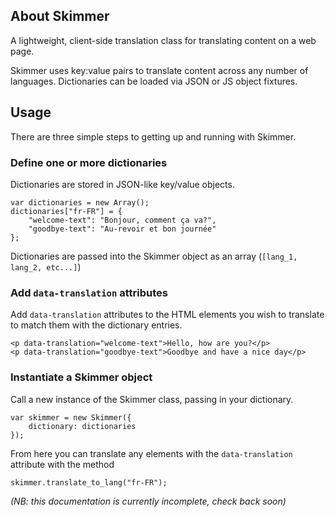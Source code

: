 ## About Skimmer

A lightweight, client-side translation class for translating content on a web page.

Skimmer uses key:value pairs to translate content across any number of languages. Dictionaries can be loaded via JSON or JS object fixtures.

## Usage

There are three simple steps to getting up and running with Skimmer.

### Define one or more dictionaries

Dictionaries are stored in JSON-like key/value objects.

    var dictionaries = new Array();
    dictionaries["fr-FR"] = {
        "welcome-text": "Bonjour, comment ça va?",
        "goodbye-text": "Au-revoir et bon journée"
    };

Dictionaries are passed into the Skimmer object as an array (`[lang_1, lang_2, etc...]`)

### Add `data-translation` attributes

Add `data-translation` attributes to the HTML elements you wish to translate to match them with the dictionary entries.

    <p data-translation="welcome-text">Hello, how are you?</p>
    <p data-translation="goodbye-text">Goodbye and have a nice day</p>

### Instantiate a Skimmer object

Call a new instance of the Skimmer class, passing in your dictionary.

    var skimmer = new Skimmer({
        dictionary: dictionaries
    });


From here you can translate any elements with the `data-translation` attribute with the method
    
    skimmer.translate_to_lang("fr-FR");

_(NB: this documentation is currently incomplete, check back soon)_